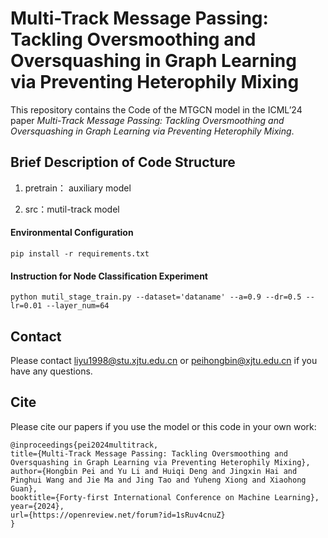 # Multi-Track Message Passing: Tackling Oversmoothing and Oversquashing in Graph Learning via Preventing Heterophily Mixing

This repository contains the Code of the MTGCN model in the ICML’24 paper _Multi-Track Message Passing: Tackling Oversmoothing and Oversquashing in Graph Learning via Preventing Heterophily Mixing_.

## Brief Description of Code Structure

1. pretrain： auxiliary model
   
2. src：mutil-track model


#### Environmental Configuration

``` pip install -r requirements.txt ```


#### Instruction for Node Classification Experiment

```python mutil_stage_train.py --dataset='dataname' --a=0.9 --dr=0.5 --lr=0.01 --layer_num=64 ```


## Contact
Please contact liyu1998@stu.xjtu.edu.cn or peihongbin@xjtu.edu.cn if you have any questions.

## Cite
Please cite our papers if you use the model or this code in your own work:

```
@inproceedings{pei2024multitrack,
title={Multi-Track Message Passing: Tackling Oversmoothing and Oversquashing in Graph Learning via Preventing Heterophily Mixing},
author={Hongbin Pei and Yu Li and Huiqi Deng and Jingxin Hai and Pinghui Wang and Jie Ma and Jing Tao and Yuheng Xiong and Xiaohong Guan},
booktitle={Forty-first International Conference on Machine Learning},
year={2024},
url={https://openreview.net/forum?id=1sRuv4cnuZ}
}

```
